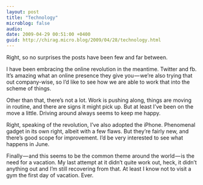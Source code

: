 ```yaml
---
layout: post
title: "Technology"
microblog: false
audio: 
date: 2009-04-29 00:51:00 +0400
guid: http://chirag.micro.blog/2009/04/28/technology.html
---
```

<p>Right, so no surprises the posts have been few and far between.</p>
<p>I have been embracing the online revolution in the meantime. Twitter and fb. It’s amazing what an online presence they give you — we’re also trying that out company-wise, so I’d like to see how we are able to work that into the scheme of things.</p>
<p>Other than that, there’s not a lot. Work is pushing along, things are moving in routine, and there are signs it might pick up. But at least I’ve been on the move a little. Driving around always seems to keep me happy.</p>
<p>Right, speaking of the revolution, I’ve also adopted the iPhone. Phenomenal gadget in its own right, albeit with a few flaws. But they’re fairly new, and there’s good scope for improvement. I’d be very interested to see what happens in June.</p>
<p>Finally — and this seems to be the common theme around the world — is the need for a vacation. My last attempt at it didn’t quite work out, heck, it didn’t anything out and I’m still recovering from that. At least I know not to visit a gym the first day of vacation. Ever.</p>
